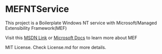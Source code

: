 # MEFNTService
This project is a Boilerplate Windows NT service with Microsoft/Managed Extensibility Framework(MEF)

Visit this [MSDN Link](https://msdn.microsoft.com/en-us/library/dd460648(v=vs.110).aspx) or [Microsoft Docs](https://docs.microsoft.com/en-us/dotnet/framework/mef/) to learn more about MEF

MIT License. Check License.md for more details.
